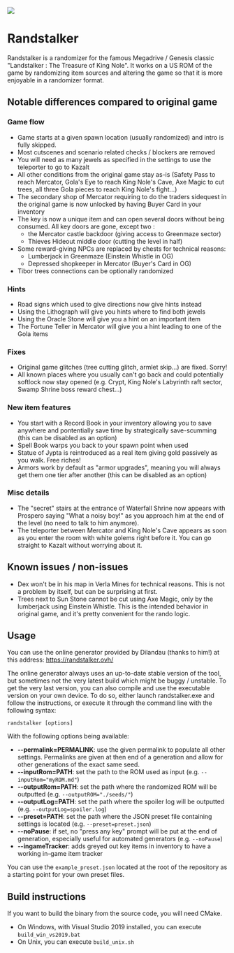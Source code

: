 ![](https://github.com/Dinopony/randstalker/workflows/Compile/badge.svg)

# Randstalker

Randstalker is a randomizer for the famous Megadrive / Genesis classic "Landstalker : The Treasure of King Nole".
It works on a US ROM of the game by randomizing item sources and altering the game so that it is more enjoyable in a randomizer format.

## Notable differences compared to original game

### Game flow

- Game starts at a given spawn location (usually randomized) and intro is fully skipped.
- Most cutscenes and scenario related checks / blockers are removed
- You will need as many jewels as specified in the settings to use the teleporter to go to Kazalt
- All other conditions from the original game stay as-is (Safety Pass to reach Mercator, Gola's Eye to reach King Nole's Cave, Axe Magic to cut trees, all three Gola pieces to reach King Nole's fight...)
- The secondary shop of Mercator requiring to do the traders sidequest in the original game is now unlocked by having Buyer Card in your inventory
- The key is now a unique item and can open several doors without being consumed. All key doors are gone, except two : 
	* the Mercator castle backdoor (giving access to Greenmaze sector) 
	* Thieves Hideout middle door (cutting the level in half)
- Some reward-giving NPCs are replaced by chests for technical reasons:
	* Lumberjack in Greenmaze (Einstein Whistle in OG)
	* Depressed shopkeeper in Mercator (Buyer's Card in OG)
- Tibor trees connections can be optionally randomized

### Hints 

- Road signs which used to give directions now give hints instead
- Using the Lithograph will give you hints where to find both jewels
- Using the Oracle Stone will give you a hint on an important item
- The Fortune Teller in Mercator will give you a hint leading to one of the Gola items

### Fixes

- Original game glitches (tree cutting glitch, armlet skip...) are fixed. Sorry!
- All known places where you usually can't go back and could potentially softlock now stay opened (e.g. Crypt, King Nole's Labyrinth raft sector, Swamp Shrine boss reward chest...)

### New item features

- You start with a Record Book in your inventory allowing you to save anywhere and pontentially save time by strategically save-scumming (this can be disabled as an option)
- Spell Book warps you back to your spawn point when used
- Statue of Jypta is reintroduced as a real item giving gold passively as you walk. Free riches!
- Armors work by default as "armor upgrades", meaning you will always get them one tier after another (this can be disabled as an option)

### Misc details

- The "secret" stairs at the entrance of Waterfall Shrine now appears with Prospero saying "What a noisy boy!" as you approach him at the end of the level (no need to talk to him anymore).
- The teleporter between Mercator and King Nole's Cave appears as soon as you enter the room with white golems right before it. You can go straight to Kazalt without worrying about it.

## Known issues / non-issues

- Dex won't be in his map in Verla Mines for technical reasons. This is not a problem by itself, but can be surprising at first.
- Trees next to Sun Stone cannot be cut using Axe Magic, only by the lumberjack using Einstein Whistle. This is the intended behavior in original game, and it's pretty convenient for the rando logic.

## Usage

You can use the online generator provided by Dilandau (thanks to him!) at this address: https://randstalker.ovh/

The online generator always uses an up-to-date stable version of the tool, but sometimes not the very latest build which might be buggy / unstable.
To get the very last version, you can also compile and use the executable version on your own device.
To do so, either launch randstalker.exe and follow the instructions, or execute it through the command line with the following syntax:

`randstalker [options]`

With the following options being available:

- **--permalink=PERMALINK**: use the given permalink to populate all other settings. Permalinks are given at then end of a generation and allow for other generations of the exact same seed.
- **--inputRom=PATH**: set the path to the ROM used as input (e.g. `--inputRom="myROM.md"`)
- **--outputRom=PATH**: set the path where the randomized ROM will be outputted (e.g. `--outputROM="./seeds/"`)
- **--outputLog=PATH**: set the path where the spoiler log will be outputted (e.g. `--outputLog=spoiler.log`)
- **--preset=PATH**: set the path where the JSON preset file containing settings is located (e.g. `--preset=preset.json`)
- **--noPause**: if set, no "press any key" prompt will be put at the end of generation, especially useful for automated generators (e.g. `--noPause`)
- **--ingameTracker**: adds greyed out key items in inventory to have a working in-game item tracker

You can use the `example_preset.json` located at the root of the repository as a starting point for your own preset files.

## Build instructions

If you want to build the binary from the source code, you will need CMake.

- On Windows, with Visual Studio 2019 installed, you can execute `build_win_vs2019.bat`
- On Unix, you can execute `build_unix.sh`
